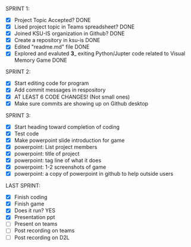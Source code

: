 SPRINT 1:
- [X] Project Topic Accepted? DONE
- [X] Lised project topic in Teams spreadsheet? DONE
- [X] Joined KSU-IS organization in Github? DONE
- [X] Create a repository in ksu-is DONE
- [X] Edited "readme.md" file DONE
- [X] Explored and evaluted __3___ exiting Python/Jupter code related to Visual Memory Game DONE

SPRINT 2:
- [X] Start editing code for program
- [X] Add commit messages in respository
- [X] AT LEAST 6 CODE CHANGES! (Not small ones)
- [X] Make sure commits are showing up on Github desktop

SPRINT 3:
- [X] Start heading toward completion of coding
- [X] Test code
- [X] Make powerpoint slide introduction for game
- [X] powerpoint: List project members
- [X] powerpoint: title of project
- [X] powerpoint: tag line of what it does
- [X] powerpoint: 1-2 screenshots of game
- [X] powerpoint: a copy of powerpoint in github to help outside users

LAST SPRINT:
- [X] Finish coding
- [X] Finish game
- [X] Does it run? YES
- [X] Presentation ppt
- [ ] Present on teams
- [ ] Post recording on teams
- [ ] Post recording on D2L

